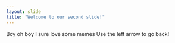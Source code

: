 ```yaml
---
layout: slide
title: "Welcome to our second slide!"
---
```

Boy oh boy I sure love some memes
Use the left arrow to go back!
